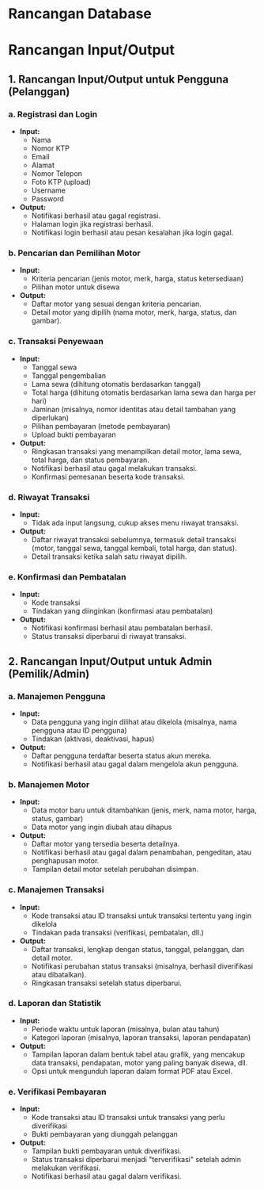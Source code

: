 # Rancangan Database

# Rancangan Input/Output

## 1. Rancangan Input/Output untuk Pengguna (Pelanggan)

### a. Registrasi dan Login
- **Input:**
  - Nama
  - Nomor KTP
  - Email
  - Alamat
  - Nomor Telepon
  - Foto KTP (upload)
  - Username
  - Password
- **Output:**
  - Notifikasi berhasil atau gagal registrasi.
  - Halaman login jika registrasi berhasil.
  - Notifikasi login berhasil atau pesan kesalahan jika login gagal.

### b. Pencarian dan Pemilihan Motor
- **Input:**
  - Kriteria pencarian (jenis motor, merk, harga, status ketersediaan)
  - Pilihan motor untuk disewa
- **Output:**
  - Daftar motor yang sesuai dengan kriteria pencarian.
  - Detail motor yang dipilih (nama motor, merk, harga, status, dan gambar).

### c. Transaksi Penyewaan
- **Input:**
  - Tanggal sewa
  - Tanggal pengembalian
  - Lama sewa (dihitung otomatis berdasarkan tanggal)
  - Total harga (dihitung otomatis berdasarkan lama sewa dan harga per hari)
  - Jaminan (misalnya, nomor identitas atau detail tambahan yang diperlukan)
  - Pilihan pembayaran (metode pembayaran)
  - Upload bukti pembayaran
- **Output:**
  - Ringkasan transaksi yang menampilkan detail motor, lama sewa, total harga, dan status pembayaran.
  - Notifikasi berhasil atau gagal melakukan transaksi.
  - Konfirmasi pemesanan beserta kode transaksi.

### d. Riwayat Transaksi
- **Input:**
  - Tidak ada input langsung, cukup akses menu riwayat transaksi.
- **Output:**
  - Daftar riwayat transaksi sebelumnya, termasuk detail transaksi (motor, tanggal sewa, tanggal kembali, total harga, dan status).
  - Detail transaksi ketika salah satu riwayat dipilih.

### e. Konfirmasi dan Pembatalan
- **Input:**
  - Kode transaksi
  - Tindakan yang diinginkan (konfirmasi atau pembatalan)
- **Output:**
  - Notifikasi konfirmasi berhasil atau pembatalan berhasil.
  - Status transaksi diperbarui di riwayat transaksi.

## 2. Rancangan Input/Output untuk Admin (Pemilik/Admin)

### a. Manajemen Pengguna
- **Input:**
  - Data pengguna yang ingin dilihat atau dikelola (misalnya, nama pengguna atau ID pengguna)
  - Tindakan (aktivasi, deaktivasi, hapus)
- **Output:**
  - Daftar pengguna terdaftar beserta status akun mereka.
  - Notifikasi berhasil atau gagal dalam mengelola akun pengguna.

### b. Manajemen Motor
- **Input:**
  - Data motor baru untuk ditambahkan (jenis, merk, nama motor, harga, status, gambar)
  - Data motor yang ingin diubah atau dihapus
- **Output:**
  - Daftar motor yang tersedia beserta detailnya.
  - Notifikasi berhasil atau gagal dalam penambahan, pengeditan, atau penghapusan motor.
  - Tampilan detail motor setelah perubahan disimpan.

### c. Manajemen Transaksi
- **Input:**
  - Kode transaksi atau ID transaksi untuk transaksi tertentu yang ingin dikelola
  - Tindakan pada transaksi (verifikasi, pembatalan, dll.)
- **Output:**
  - Daftar transaksi, lengkap dengan status, tanggal, pelanggan, dan detail motor.
  - Notifikasi perubahan status transaksi (misalnya, berhasil diverifikasi atau dibatalkan).
  - Ringkasan transaksi setelah status diperbarui.

### d. Laporan dan Statistik
- **Input:**
  - Periode waktu untuk laporan (misalnya, bulan atau tahun)
  - Kategori laporan (misalnya, laporan transaksi, laporan pendapatan)
- **Output:**
  - Tampilan laporan dalam bentuk tabel atau grafik, yang mencakup data transaksi, pendapatan, motor yang paling banyak disewa, dll.
  - Opsi untuk mengunduh laporan dalam format PDF atau Excel.

### e. Verifikasi Pembayaran
- **Input:**
  - Kode transaksi atau ID transaksi untuk transaksi yang perlu diverifikasi
  - Bukti pembayaran yang diunggah pelanggan
- **Output:**
  - Tampilan bukti pembayaran untuk diverifikasi.
  - Status transaksi diperbarui menjadi "terverifikasi" setelah admin melakukan verifikasi.
  - Notifikasi berhasil atau gagal dalam verifikasi.
